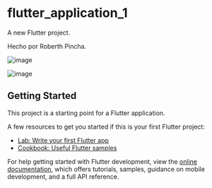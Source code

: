 # flutter_application_1

A new Flutter project.

Hecho por Roberth Pincha.

![image](https://user-images.githubusercontent.com/58041699/178081763-08def0df-5d95-48d7-9104-1f98f32f1193.png)

![image](https://user-images.githubusercontent.com/58041699/178081783-d6d7e971-157a-4f9b-a5a4-8e9157eb2ade.png)

## Getting Started

This project is a starting point for a Flutter application.

A few resources to get you started if this is your first Flutter project:

- [Lab: Write your first Flutter app](https://docs.flutter.dev/get-started/codelab)
- [Cookbook: Useful Flutter samples](https://docs.flutter.dev/cookbook)

For help getting started with Flutter development, view the
[online documentation](https://docs.flutter.dev/), which offers tutorials,
samples, guidance on mobile development, and a full API reference.
